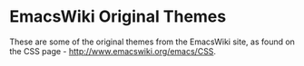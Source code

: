 
EmacsWiki Original Themes
=========================

These are some of the original themes from the EmacsWiki site, as found on the CSS page - http://www.emacswiki.org/emacs/CSS. 




